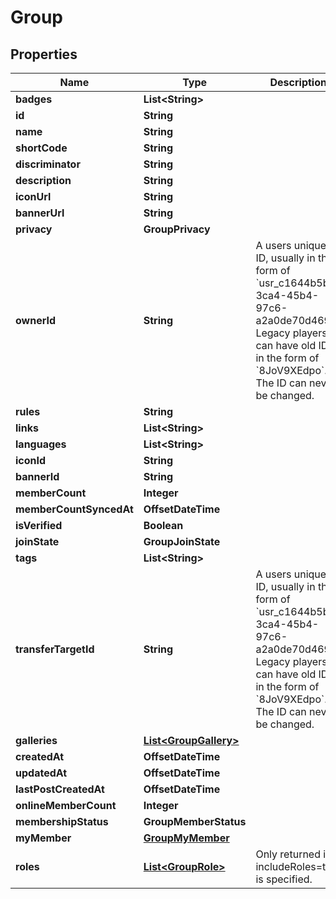 

# Group


## Properties

| Name | Type | Description | Notes |
|------------ | ------------- | ------------- | -------------|
|**badges** | **List&lt;String&gt;** |  |  [optional] |
|**id** | **String** |  |  [optional] |
|**name** | **String** |  |  [optional] |
|**shortCode** | **String** |  |  [optional] |
|**discriminator** | **String** |  |  [optional] |
|**description** | **String** |  |  [optional] |
|**iconUrl** | **String** |  |  [optional] |
|**bannerUrl** | **String** |  |  [optional] |
|**privacy** | **GroupPrivacy** |  |  [optional] |
|**ownerId** | **String** | A users unique ID, usually in the form of &#x60;usr_c1644b5b-3ca4-45b4-97c6-a2a0de70d469&#x60;. Legacy players can have old IDs in the form of &#x60;8JoV9XEdpo&#x60;. The ID can never be changed. |  [optional] |
|**rules** | **String** |  |  [optional] |
|**links** | **List&lt;String&gt;** |  |  [optional] |
|**languages** | **List&lt;String&gt;** |  |  [optional] |
|**iconId** | **String** |  |  [optional] |
|**bannerId** | **String** |  |  [optional] |
|**memberCount** | **Integer** |  |  [optional] |
|**memberCountSyncedAt** | **OffsetDateTime** |  |  [optional] |
|**isVerified** | **Boolean** |  |  [optional] |
|**joinState** | **GroupJoinState** |  |  [optional] |
|**tags** | **List&lt;String&gt;** |  |  [optional] |
|**transferTargetId** | **String** | A users unique ID, usually in the form of &#x60;usr_c1644b5b-3ca4-45b4-97c6-a2a0de70d469&#x60;. Legacy players can have old IDs in the form of &#x60;8JoV9XEdpo&#x60;. The ID can never be changed. |  [optional] |
|**galleries** | [**List&lt;GroupGallery&gt;**](GroupGallery.md) |  |  [optional] |
|**createdAt** | **OffsetDateTime** |  |  [optional] |
|**updatedAt** | **OffsetDateTime** |  |  [optional] |
|**lastPostCreatedAt** | **OffsetDateTime** |  |  [optional] |
|**onlineMemberCount** | **Integer** |  |  [optional] |
|**membershipStatus** | **GroupMemberStatus** |  |  [optional] |
|**myMember** | [**GroupMyMember**](GroupMyMember.md) |  |  [optional] |
|**roles** | [**List&lt;GroupRole&gt;**](GroupRole.md) | Only returned if ?includeRoles&#x3D;true is specified. |  [optional] |




